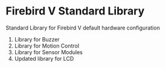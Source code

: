 # Firebird V Standard Library
Standard Library for Firebird V default hardware configuration

1) Library for Buzzer
2) Library for Motion Control
3) Library for Sensor Modules
4) Updated library for LCD
